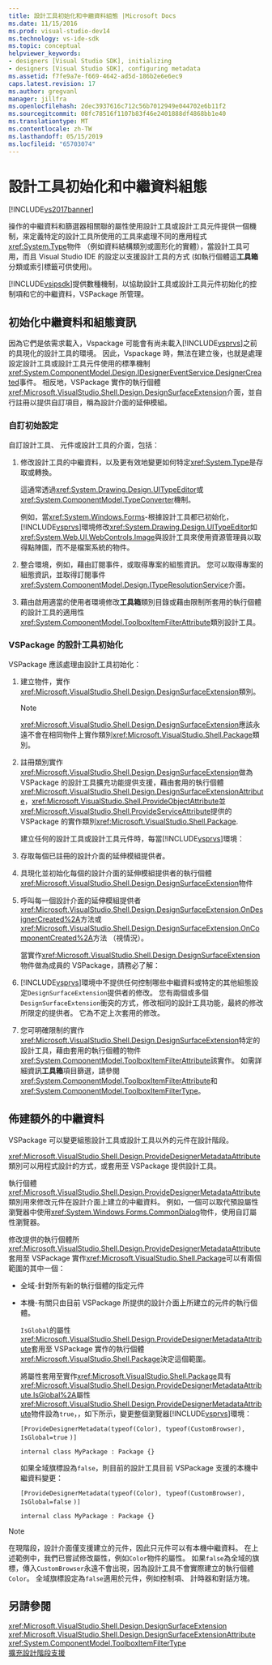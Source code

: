 ```yaml
---
title: 設計工具初始化和中繼資料組態 |Microsoft Docs
ms.date: 11/15/2016
ms.prod: visual-studio-dev14
ms.technology: vs-ide-sdk
ms.topic: conceptual
helpviewer_keywords:
- designers [Visual Studio SDK], initializing
- designers [Visual Studio SDK], configuring metadata
ms.assetid: f7fe9a7e-f669-4642-ad5d-186b2e6e6ec9
caps.latest.revision: 17
ms.author: gregvanl
manager: jillfra
ms.openlocfilehash: 2dec3937616c712c56b7012949e044702e6b11f2
ms.sourcegitcommit: 08fc78516f1107b83f46e2401888df4868bb1e40
ms.translationtype: MT
ms.contentlocale: zh-TW
ms.lasthandoff: 05/15/2019
ms.locfileid: "65703074"
---
```

# <a name="designer-initialization-and-metadata-configuration"></a>設計工具初始化和中繼資料組態
[!INCLUDE[vs2017banner](../includes/vs2017banner.md)]

操作的中繼資料和篩選器相關聯的屬性使用設計工具或設計工具元件提供一個機制，來定義特定的設計工具所使用的工具來處理不同的應用程式<xref:System.Type>物件 （例如資料結構類別或圖形化的實體），當設計工具可用，而且 Visual Studio IDE 的設定以支援設計工具的方式 (如執行個體這**工具箱**分類或索引標籤可供使用)。  
  
 [!INCLUDE[vsipsdk](../includes/vsipsdk-md.md)]提供數種機制，以協助設計工具或設計工具元件初始化的控制項和它的中繼資料，VSPackage 所管理。  
  
## <a name="initializing-metadata-and-configuration-information"></a>初始化中繼資料和組態資訊  
 因為它們是依需求載入，Vspackage 可能會有尚未載入[!INCLUDE[vsprvs](../includes/vsprvs-md.md)]之前的具現化的設計工具的環境。 因此，Vspackage 時，無法在建立後，也就是處理設定設計工具或設計工具元件使用的標準機制<xref:System.ComponentModel.Design.IDesignerEventService.DesignerCreated>事件。 相反地，VSPackage 實作的執行個體<xref:Microsoft.VisualStudio.Shell.Design.DesignSurfaceExtension>介面，並自行註冊以提供自訂項目，稱為設計介面的延伸模組。  
  
### <a name="customizing-initialization"></a>自訂初始設定  
 自訂設計工具、 元件或設計工具的介面，包括：  
  
1. 修改設計工具的中繼資料，以及更有效地變更如何特定<xref:System.Type>是存取或轉換。  
  
     這通常透過<xref:System.Drawing.Design.UITypeEditor>或<xref:System.ComponentModel.TypeConverter>機制。  
  
     例如，當<xref:System.Windows.Forms>-根據設計工具都已初始化，[!INCLUDE[vsprvs](../includes/vsprvs-md.md)]環境修改<xref:System.Drawing.Design.UITypeEditor>如<xref:System.Web.UI.WebControls.Image>與設計工具來使用資源管理員以取得點陣圖，而不是檔案系統的物件。  
  
2. 整合環境，例如，藉由訂閱事件，或取得專案的組態資訊。 您可以取得專案的組態資訊，並取得訂閱事件<xref:System.ComponentModel.Design.ITypeResolutionService>介面。  
  
3. 藉由啟用適當的使用者環境修改**工具箱**類別目錄或藉由限制所套用的執行個體的設計工具的適用性<xref:System.ComponentModel.ToolboxItemFilterAttribute>類別設計工具。  
  
### <a name="designer-initialization-by-a-vspackage"></a>VSPackage 的設計工具初始化  
 VSPackage 應該處理由設計工具初始化：  
  
1. 建立物件，實作<xref:Microsoft.VisualStudio.Shell.Design.DesignSurfaceExtension>類別。  
  
   > [!NOTE]
   > <xref:Microsoft.VisualStudio.Shell.Design.DesignSurfaceExtension>應該永遠不會在相同物件上實作類別<xref:Microsoft.VisualStudio.Shell.Package>類別。  
  
2. 註冊類別實作<xref:Microsoft.VisualStudio.Shell.Design.DesignSurfaceExtension>做為 VSPackage 的設計工具擴充功能提供支援，藉由套用的執行個體<xref:Microsoft.VisualStudio.Shell.Design.DesignSurfaceExtensionAttribute>，<xref:Microsoft.VisualStudio.Shell.ProvideObjectAttribute>並<xref:Microsoft.VisualStudio.Shell.ProvideServiceAttribute>提供的 VSPackage 的實作類別<xref:Microsoft.VisualStudio.Shell.Package>.  
  
   建立任何的設計工具或設計工具元件時，每當[!INCLUDE[vsprvs](../includes/vsprvs-md.md)]環境：  
  
3. 存取每個已註冊的設計介面的延伸模組提供者。  
  
4. 具現化並初始化每個的設計介面的延伸模組提供者的執行個體<xref:Microsoft.VisualStudio.Shell.Design.DesignSurfaceExtension>物件  
  
5. 呼叫每一個設計介面的延伸模組提供者<xref:Microsoft.VisualStudio.Shell.Design.DesignSurfaceExtension.OnDesignerCreated%2A>方法或<xref:Microsoft.VisualStudio.Shell.Design.DesignSurfaceExtension.OnComponentCreated%2A>方法 （視情況）。  
  
   當實作<xref:Microsoft.VisualStudio.Shell.Design.DesignSurfaceExtension>物件做為成員的 VSPackage，請務必了解：  
  
6. [!INCLUDE[vsprvs](../includes/vsprvs-md.md)]環境中不提供任何控制哪些中繼資料或特定的其他組態設定`DesignSurfaceExtension`提供者的修改。 您有兩個或多個`DesignSurfaceExtension`衝突的方式，修改相同的設計工具功能，最終的修改所限定的提供者。 它為不定上次套用的修改。  
  
7. 您可明確限制的實作<xref:Microsoft.VisualStudio.Shell.Design.DesignSurfaceExtension>特定的設計工具，藉由套用的執行個體的物件<xref:System.ComponentModel.ToolboxItemFilterAttribute>該實作。 如需詳細資訊**工具箱**項目篩選，請參閱<xref:System.ComponentModel.ToolboxItemFilterAttribute>和<xref:System.ComponentModel.ToolboxItemFilterType>。  
  
## <a name="additional-metadata-provisioning"></a>佈建額外的中繼資料  
 VSPackage 可以變更組態設計工具或設計工具以外的元件在設計階段。  
  
 <xref:Microsoft.VisualStudio.Shell.Design.ProvideDesignerMetadataAttribute>類別可以用程式設計的方式，或套用至 VSPackage 提供設計工具。  
  
 執行個體<xref:Microsoft.VisualStudio.Shell.Design.ProvideDesignerMetadataAttribute>類別用來修改元件在設計介面上建立的中繼資料。 例如，一個可以取代預設屬性瀏覽器中使用<xref:System.Windows.Forms.CommonDialog>物件，使用自訂屬性瀏覽器。  
  
 修改提供的執行個體所<xref:Microsoft.VisualStudio.Shell.Design.ProvideDesignerMetadataAttribute>套用至 VSPackage 實作<xref:Microsoft.VisualStudio.Shell.Package>可以有兩個範圍的其中一個：  
  
- 全域-針對所有新的執行個體的指定元件  
  
- 本機-有關只由目前 VSPackage 所提供的設計介面上所建立的元件的執行個體。  
  
  `IsGlobal`的屬性<xref:Microsoft.VisualStudio.Shell.Design.ProvideDesignerMetadataAttribute>套用至 VSPackage 實作的執行個體<xref:Microsoft.VisualStudio.Shell.Package>決定這個範圍。  
  
  將屬性套用至實作<xref:Microsoft.VisualStudio.Shell.Package>具有<xref:Microsoft.VisualStudio.Shell.Design.ProvideDesignerMetadataAttribute.IsGlobal%2A>屬性<xref:Microsoft.VisualStudio.Shell.Design.ProvideDesignerMetadataAttribute>物件設為`true`，，如下所示，變更整個瀏覽器[!INCLUDE[vsprvs](../includes/vsprvs-md.md)]環境：  
  
  `[ProvideDesignerMetadata(typeof(Color), typeof(CustomBrowser),`   `IsGlobal=true`  `)]`  
  
  `internal class MyPackage : Package {}`  
  
  如果全域旗標設為`false`，則目前的設計工具目前 VSPackage 支援的本機中繼資料變更：  
  
  `[ProvideDesignerMetadata(typeof(Color), typeof(CustomBrowser),`   `IsGlobal=false`  `)]`  
  
  `internal class MyPackage : Package {}`  
  
> [!NOTE]
> 在現階段，設計介面僅支援建立的元件，因此只元件可以有本機中繼資料。 在上述範例中，我們已嘗試修改屬性，例如`Color`物件的屬性。 如果`false`為全域的旗標，傳入`CustomBrowser`永遠不會出現，因為設計工具不會實際建立的執行個體`Color`。 全域旗標設定為`false`適用於元件，例如控制項、 計時器和對話方塊。  
  
## <a name="see-also"></a>另請參閱  
 <xref:Microsoft.VisualStudio.Shell.Design.DesignSurfaceExtension>   
 <xref:Microsoft.VisualStudio.Shell.Design.DesignSurfaceExtensionAttribute>   
 <xref:System.ComponentModel.ToolboxItemFilterType>   
 [擴充設計階段支援](https://msdn.microsoft.com/library/d6ac8a6a-42fd-4bc8-bf33-b212811297e2)
